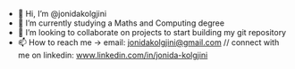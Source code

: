 - 👋 Hi, I’m @jonidakolgjini
- 🌱 I’m currently studying a Maths and Computing degree
- 💞️ I’m looking to collaborate on projects to start building my git repository
- 📫 How to reach me -> email: jonidakolgjini@gmail.com // connect with me on linkedin: www.linkedin.com/in/jonida-kolgjini

<!---
jonidakolgjini/jonidakolgjini is a ✨ special ✨ repository because its `README.md` (this file) appears on your GitHub profile.
You can click the Preview link to take a look at your changes.
--->
